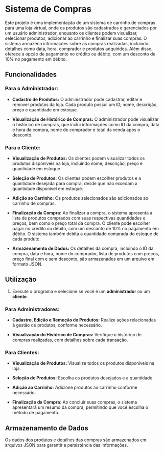# Sistema de Compras

Este projeto é uma implementação de um sistema de carrinho de compras para uma loja virtual, onde os produtos são cadastrados e gerenciados por um usuário administrador, enquanto os clientes podem visualizar, selecionar produtos, adicionar ao carrinho e finalizar suas compras. O sistema armazena informações sobre as compras realizadas, incluindo detalhes como data, hora, comprador e produtos adquiridos. Além disso, oferece a opção de pagamento no crédito ou débito, com um desconto de 10% no pagamento em débito.

## Funcionalidades

### Para o Administrador:
- **Cadastro de Produtos:** O administrador pode cadastrar, editar e remover produtos da loja. Cada produto possui um ID, nome, descrição, preço e quantidade em estoque.

- **Visualização de Histórico de Compras:** O administrador pode visualizar o histórico de compras, que inclui informações como ID da compra, data e hora da compra, nome do comprador e total da venda após o desconto.

### Para o Cliente:
- **Visualização de Produtos:** Os clientes podem visualizar todos os produtos disponíveis na loja, incluindo nome, descrição, preço e quantidade em estoque.

- **Seleção de Produtos:** Os clientes podem escolher produtos e a quantidade desejada para compra, desde que não excedam a quantidade disponível em estoque.

- **Adição ao Carrinho:** Os produtos selecionados são adicionados ao carrinho de compras.

- **Finalização da Compra:** Ao finalizar a compra, o sistema apresenta a lista de produtos comprados com suas respectivas quantidades e preços, bem como o preço total da compra. O cliente pode escolher pagar no crédito ou débito, com um desconto de 10% no pagamento em débito. O sistema também debita a quantidade comprada do estoque de cada produto.

- **Armazenamento de Dados:** Os detalhes da compra, incluindo o ID da compra, data e hora, nome do comprador, lista de produtos com preços, preço final com e sem desconto, são armazenados em um arquivo em formato JSON.

## Utilização

1. Execute o programa e selecione se você é um **administrador** ou um **cliente**.

### Para Administradores:

- **Cadastro, Edição e Remoção de Produtos:** Realize ações relacionadas à gestão de produtos, conforme necessário.

- **Visualização do Histórico de Compras:** Verifique o histórico de compras realizadas, com detalhes sobre cada transação.

### Para Clientes:

- **Visualização de Produtos:** Visualize todos os produtos disponíveis na loja.

- **Seleção de Produtos:** Escolha os produtos desejados e a quantidade.

- **Adição ao Carrinho:** Adicione produtos ao carrinho conforme necessário.

- **Finalização da Compra:** Ao concluir suas compras, o sistema apresentará um resumo da compra, permitindo que você escolha o método de pagamento.

## Armazenamento de Dados

Os dados dos produtos e detalhes das compras são armazenados em arquivos JSON para garantir a persistência das informações.
